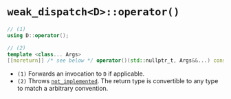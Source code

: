 # `weak_dispatch<D>::operator()`

```cpp
// (1)
using D::operator();

// (2)
template <class... Args>
[[noreturn]] /* see below */ operator()(std::nullptr_t, Args&&...) const;
```

- `(1)` Forwards an invocation to `D` if applicable.
- `(2)` Throws [`not_implemented`](../not_implemented.md). The return type is convertible to any type to match a arbitrary convention.
